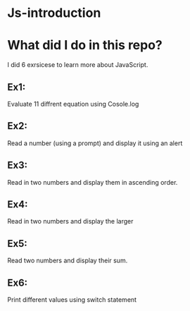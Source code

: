 # Js-introduction

# What did I do in this repo?
I did 6 exrsicese to learn more about JavaScript.

## Ex1: 
Evaluate 11 diffrent equation using Cosole.log
## Ex2: 
Read a number (using a prompt) and display it using an alert
## Ex3: 
Read in two numbers and display them in ascending order.
## Ex4: 
Read in two numbers and display the larger
## Ex5: 
Read two numbers and display their sum. 
## Ex6: 
Print different values using switch statement
